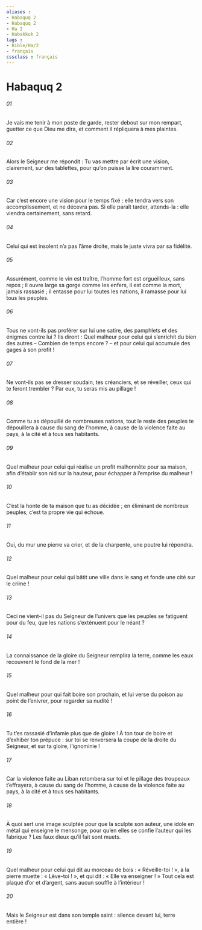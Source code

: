```yaml
---
aliases : 
- Habaquq 2
- Habaquq 2
- Ha 2
- Habakkuk 2
tags : 
- Bible/Ha/2
- français
cssclass : français
---
```


# Habaquq 2

###### 01
Je vais me tenir à mon poste de garde,
rester debout sur mon rempart,
guetter ce que Dieu me dira,
et comment il répliquera à mes plaintes.
###### 02
Alors le Seigneur me répondit :
Tu vas mettre par écrit une vision,
clairement, sur des tablettes,
pour qu’on puisse la lire couramment.
###### 03
Car c’est encore une vision pour le temps fixé ;
elle tendra vers son accomplissement, et ne décevra pas.
Si elle paraît tarder, attends-la :
elle viendra certainement, sans retard.
###### 04
Celui qui est insolent n’a pas l’âme droite,
mais le juste vivra par sa fidélité.
###### 05
Assurément, comme le vin est traître,
l’homme fort est orgueilleux, sans repos ;
il ouvre large sa gorge comme les enfers,
il est comme la mort, jamais rassasié ;
il entasse pour lui toutes les nations,
il ramasse pour lui tous les peuples.
###### 06
Tous ne vont-ils pas proférer sur lui une satire,
des pamphlets et des énigmes contre lui ?
Ils diront :
Quel malheur pour celui qui s’enrichit du bien des autres
– Combien de temps encore ? –
et pour celui qui accumule des gages à son profit !
###### 07
Ne vont-ils pas se dresser soudain, tes créanciers,
et se réveiller, ceux qui te feront trembler ?
Par eux, tu seras mis au pillage !
###### 08
Comme tu as dépouillé de nombreuses nations,
tout le reste des peuples te dépouillera
à cause du sang de l’homme,
à cause de la violence faite au pays,
à la cité et à tous ses habitants.
###### 09
Quel malheur pour celui qui réalise un profit malhonnête
pour sa maison,
afin d’établir son nid sur la hauteur,
pour échapper à l’emprise du malheur !
###### 10
C’est la honte de ta maison que tu as décidée ;
en éliminant de nombreux peuples,
c’est ta propre vie qui échoue.
###### 11
Oui, du mur une pierre va crier,
et de la charpente, une poutre lui répondra.
###### 12
Quel malheur pour celui qui bâtit une ville dans le sang
et fonde une cité sur le crime !
###### 13
Ceci ne vient-il pas du Seigneur de l’univers
que les peuples se fatiguent pour du feu,
que les nations s’exténuent pour le néant ?
###### 14
La connaissance de la gloire du Seigneur remplira la terre,
comme les eaux recouvrent le fond de la mer !
###### 15
Quel malheur pour qui fait boire son prochain,
et lui verse du poison au point de l’enivrer,
pour regarder sa nudité !
###### 16
Tu t’es rassasié d’infamie plus que de gloire !
À ton tour de boire et d’exhiber ton prépuce :
sur toi se renversera la coupe de la droite du Seigneur,
et sur ta gloire, l’ignominie !
###### 17
Car la violence faite au Liban retombera sur toi
et le pillage des troupeaux t’effrayera,
à cause du sang de l’homme,
à cause de la violence faite au pays,
à la cité et à tous ses habitants.
###### 18
À quoi sert une image sculptée
pour que la sculpte son auteur,
une idole en métal qui enseigne le mensonge,
pour qu’en elles se confie l’auteur qui les fabrique ?
Les faux dieux qu’il fait sont muets.
###### 19
Quel malheur pour celui qui dit au morceau de bois :
« Réveille-toi ! »,
à la pierre muette : « Lève-toi ! »,
et qui dit : « Elle va enseigner ! »
Tout cela est plaqué d’or et d’argent,
sans aucun souffle à l’intérieur !
###### 20
Mais le Seigneur est dans son temple saint :
silence devant lui, terre entière !

